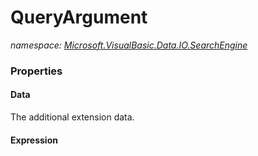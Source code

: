 ﻿# QueryArgument
_namespace: [Microsoft.VisualBasic.Data.IO.SearchEngine](./index.md)_






### Properties

#### Data
The additional extension data.
#### Expression

